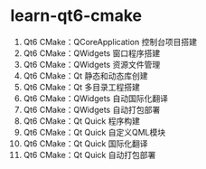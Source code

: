 # learn-qt6-cmake

1. Qt6 CMake：QCoreApplication 控制台项目搭建
2. Qt6 CMake：QWidgets 窗口程序搭建
3. Qt6 CMake：QWidgets 资源文件管理
4. Qt6 CMake：Qt 静态和动态库创建
5. Qt6 CMake：Qt 多目录工程搭建
6. Qt6 CMake：QWidgets 自动国际化翻译
7. Qt6 CMake：QWidgets 自动打包部署
8. Qt6 CMake：Qt Quick 程序构建
9. Qt6 CMake：Qt Quick 自定义QML模块
10. Qt6 CMake：Qt Quick 国际化翻译
11. Qt6 CMake：Qt Quick 自动打包部署
